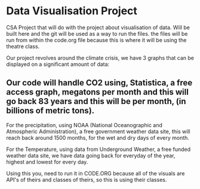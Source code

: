 # Data Visualisation Project

 CSA Project that will do with the project about visualisation of data.
 Will be built here and the git will be used as a way to run the files.
 the files will be run from within the code.org file because this is where it will be using the theatre class.

 Our project revolves around the climate crisis, we have 3 graphs that can be displayed on a significant amount of data:

 Our code will handle CO2 using, Statistica, a free access graph, megatons per month and this will go back 83 years and this will be per month, (in billions of metric tons). 
 -

 For the precipitation, using NOAA (National Oceanographic and Atmospheric Administration), a free government weather data site, this will reach back around 1500 months, for the wet and dry days of every month. 

 For the Temperature, using data from Underground Weather, a free funded weather data site, we have data going back for everyday of the year, highest and lowest for every day. 

 Using this you, need to run it in CODE.ORG because all of the visuals are API's of theirs and classes of theirs, so this is using their classes. 

